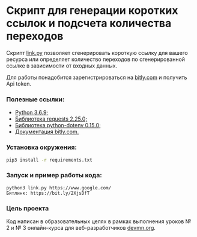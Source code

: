 # Скрипт для генерации коротких ссылок и подсчета количества переходов

Скрипт [link.py](https://github.com/ArtsAnton/devman_hw/blob/main/api/les2/link.py) позволяет сгенерировать короткую ссылку для вашего ресурса или определяет количество переходов по сгенерированной ссылке в зависимости от входных данных.

Для работы понадобится зарегистрироваться на [bitly.com](https://bitly.com/) и получить Api token.

### Полезные ссылки:
* [Python 3.6.9;](https://www.python.org/downloads/)
* [Библиотека requests 2.25.0;](https://requests.readthedocs.io/en/master/)
* [Библиотека python-dotenv 0.15.0;](https://pypi.org/project/python-dotenv/)
* [Документация bitly.com.](https://dev.bitly.com/)

### Установка окружения:
```bash
pip3 install -r requirements.txt
```

### Запуск и пример работы кода:
```python3
python3 link.py https://www.google.com/
Битлинк: https://bit.ly/2XjsDfT
```

### Цель проекта

Код написан в образовательных целях в рамках выполнения уроков № 2 и № 3 онлайн-курса для веб-разработчиков [devmn.org](https://dvmn.org/modules/web-api/).